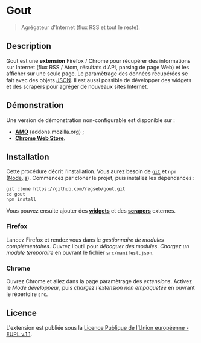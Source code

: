 # Gout

> Agrégateur d'Internet (flux RSS et tout le reste).

## Description

Gout est une **extension** Firefox / Chrome pour récupérer des informations sur
Internet (flux RSS / Atom, résultats d'API, parsing de page Web) et les
afficher sur une seule page. Le paramètrage des données récupérées se fait avec
des objets
[JSON](http://www.json.org/json-fr.html "JavaScript Object Notation"). Il est
aussi possible de développer des widgets et des scrapers pour agréger de
nouveaux sites Internet.

## Démonstration

Une version de démonstration non-configurable est disponible sur :

- **[AMO](//addons.mozilla.org/fr/firefox/)** (addons.mozilla.org) ;
- **[Chrome Web Store](//chrome.google.com/webstore/category/extensions)**.

## Installation

Cette procédure décrit l'installation. Vous aurez besoin de
[`git`](//git-scm.com/) et `npm` ([Node.js](//nodejs.org/en/)). Commencez par
cloner le projet, puis installez les dépendances :

```shell
git clone https://github.com/regseb/gout.git
cd gout
npm install
```

Vous pouvez ensuite ajouter des
**[widgets](//github.com/search?q=topic%3Agout+widget)** et des
**[scrapers](//github.com/search?q=topic%3Agout+scraper)** externes.

### Firefox

Lancez Firefox et rendez vous dans le *gestionnaire de modules complémentaires*.
Ouvrez l'outil pour *déboguer des modules*. *Chargez un module temporaire* en
ouvrant le fichier `src/manifest.json`.

### Chrome

Ouvrez Chrome et allez dans la page paramètrage des *extensions*. Activez le
*Mode développeur*, puis *chargez l'extension non empaquetée* en ouvrant le
répertoire `src`.

## Licence

L'extension est publiée sous la [Licence Publique de l’Union européenne - EUPL
v.1.1](//joinup.ec.europa.eu/software/page/eupl/licence-eupl).
